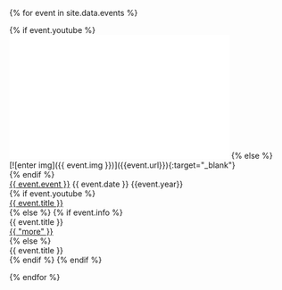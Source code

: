 ---
---

<!--
{ assign sorted = site.data.events | sort: 'year' | reverse %}
{ for event in sorted %}
-->

{% for event in site.data.events %}

<div class="eventsoddeven">
<div class="event-wrapper">
    {% if event.youtube %}
<iframe class="itemvid" width="393.75" height="221.625" src="{{ event.embed }}" frameborder="0" allow="accelerometer; clipboard-write; encrypted-media; gyroscope; picture-in-picture" allowfullscreen></iframe>
        {% else %}
<div class="event-img">
[![enter img]({{ event.img }})]({{event.url}}){:target="_blank"}
</div>
    {% endif %}
<div class="event-space">
</div>
<div class="event-content">
<div class="event-name">
<a target="_blank" href="{{event.url}}">{{ event.event }}</a>
    {{ event.date }} {{event.year}}  
</div>
    {% if event.youtube %}
<div class="event-youtube"><a target="_blank" href="{{ event.youtube }}">{{ event.title }}</a>
</div>
    {% else %}
        {% if event.info %}
<div class="event-title">{{ event.title }}
</div>
<div class="info"><a target="_blank" href="{{ event.info }}">{{ "more" }}</a>
</div>
        {% else %}
<div class="event-title">{{ event.title }}
</div>
        {% endif %}
    {% endif %}
</div>
</div>
</div>

{% endfor %}